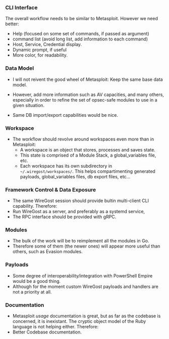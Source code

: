 
### CLI Interface

The overall workflow needs to be similar to Metasploit. However we need better: 
* Help (focused on some set of commands, if passed as argument)
* command list (avoid long list, add information to each command)
* Host, Service, Credential display.
* Dynamic prompt, if useful
* More color, for readability.


### Data Model

* I will not reivent the good wheel of Metasploit: Keep the same base data model.
* However, add more information such as AV capacities, and many others, especially 
  in order to refine the set of opsec-safe modules to use in a given situation.

* Same DB import/export capabilities would be nice.


### Workspace

* The workflow should revolve around workspaces even more than in Metasploit:
    * A workspace is an object that stores, processes and saves state.
    * This state is comprised of a Module Stack, a global_variables file, etc.
    * Each workspace has its own subdirectory in `~/.wiregost/workspaces/`. This
      helps compartimenting generated payloads, global_variables files, db export
      files, etc...


### Framework Control & Data Exposure

* The same WireGost session should provide bultin multi-client CLI capability.
Therefore:
* Run WireGost as a server, and preferably as a systemd service,
* The RPC interface should be provided with gRPC.


### Modules

* The bulk of the work will be to reimplement all the modules in Go.
* Therefore some of them (the newer ones) will appear more useful than others, such as Evasion modules.


### Payloads

* Some degree of interoperability/integration with PowerShell Empire would be a good thing.
* Although for the moment custom WireGost payloads and handlers are not a priority at all.


### Documentation

* Metasploit _usage_ documentation is great, but as far as the codebase is concerned, it is
  inexistant. The cryptic object model of the Ruby language is not helping either. Therefore:
* Better Codebase documentation.

